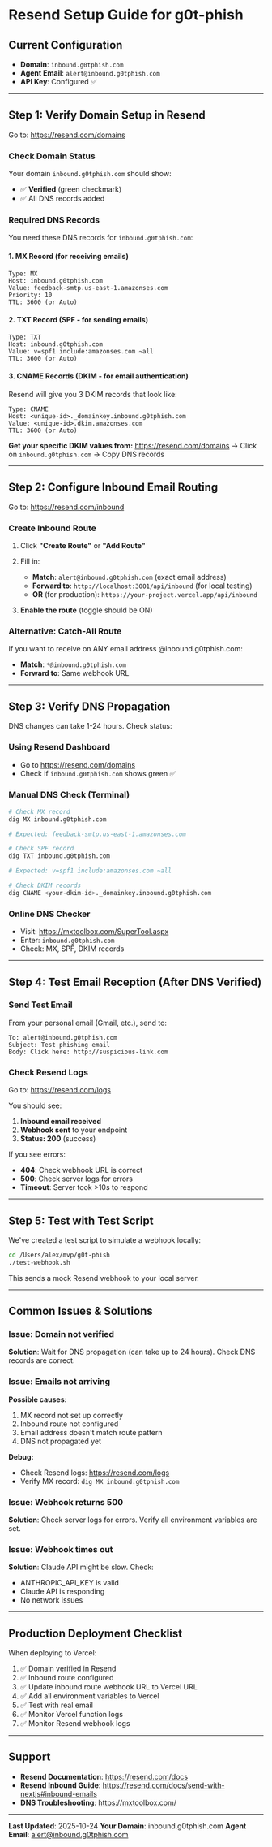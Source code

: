 # Resend Setup Guide for g0t-phish

## Current Configuration

- **Domain**: `inbound.g0tphish.com`
- **Agent Email**: `alert@inbound.g0tphish.com`
- **API Key**: Configured ✅

---

## Step 1: Verify Domain Setup in Resend

Go to: https://resend.com/domains

### Check Domain Status

Your domain `inbound.g0tphish.com` should show:
- ✅ **Verified** (green checkmark)
- ✅ All DNS records added

### Required DNS Records

You need these DNS records for `inbound.g0tphish.com`:

#### 1. MX Record (for receiving emails)
```
Type: MX
Host: inbound.g0tphish.com
Value: feedback-smtp.us-east-1.amazonses.com
Priority: 10
TTL: 3600 (or Auto)
```

#### 2. TXT Record (SPF - for sending emails)
```
Type: TXT
Host: inbound.g0tphish.com
Value: v=spf1 include:amazonses.com ~all
TTL: 3600 (or Auto)
```

#### 3. CNAME Records (DKIM - for email authentication)

Resend will give you 3 DKIM records that look like:
```
Type: CNAME
Host: <unique-id>._domainkey.inbound.g0tphish.com
Value: <unique-id>.dkim.amazonses.com
TTL: 3600 (or Auto)
```

**Get your specific DKIM values from:**
https://resend.com/domains → Click on `inbound.g0tphish.com` → Copy DNS records

---

## Step 2: Configure Inbound Email Routing

Go to: https://resend.com/inbound

### Create Inbound Route

1. Click **"Create Route"** or **"Add Route"**
2. Fill in:
   - **Match**: `alert@inbound.g0tphish.com` (exact email address)
   - **Forward to**: `http://localhost:3001/api/inbound` (for local testing)
   - **OR** (for production): `https://your-project.vercel.app/api/inbound`

3. **Enable the route** (toggle should be ON)

### Alternative: Catch-All Route

If you want to receive on ANY email address @inbound.g0tphish.com:
- **Match**: `*@inbound.g0tphish.com`
- **Forward to**: Same webhook URL

---

## Step 3: Verify DNS Propagation

DNS changes can take 1-24 hours. Check status:

### Using Resend Dashboard
- Go to https://resend.com/domains
- Check if `inbound.g0tphish.com` shows green ✅

### Manual DNS Check (Terminal)

```bash
# Check MX record
dig MX inbound.g0tphish.com

# Expected: feedback-smtp.us-east-1.amazonses.com

# Check SPF record
dig TXT inbound.g0tphish.com

# Expected: v=spf1 include:amazonses.com ~all

# Check DKIM records
dig CNAME <your-dkim-id>._domainkey.inbound.g0tphish.com
```

### Online DNS Checker
- Visit: https://mxtoolbox.com/SuperTool.aspx
- Enter: `inbound.g0tphish.com`
- Check: MX, SPF, DKIM records

---

## Step 4: Test Email Reception (After DNS Verified)

### Send Test Email

From your personal email (Gmail, etc.), send to:
```
To: alert@inbound.g0tphish.com
Subject: Test phishing email
Body: Click here: http://suspicious-link.com
```

### Check Resend Logs

Go to: https://resend.com/logs

You should see:
1. **Inbound email received**
2. **Webhook sent** to your endpoint
3. **Status: 200** (success)

If you see errors:
- **404**: Check webhook URL is correct
- **500**: Check server logs for errors
- **Timeout**: Server took >10s to respond

---

## Step 5: Test with Test Script

We've created a test script to simulate a webhook locally:

```bash
cd /Users/alex/mvp/g0t-phish
./test-webhook.sh
```

This sends a mock Resend webhook to your local server.

---

## Common Issues & Solutions

### Issue: Domain not verified
**Solution**: Wait for DNS propagation (can take up to 24 hours). Check DNS records are correct.

### Issue: Emails not arriving
**Possible causes:**
1. MX record not set up correctly
2. Inbound route not configured
3. Email address doesn't match route pattern
4. DNS not propagated yet

**Debug:**
- Check Resend logs: https://resend.com/logs
- Verify MX record: `dig MX inbound.g0tphish.com`

### Issue: Webhook returns 500
**Solution**: Check server logs for errors. Verify all environment variables are set.

### Issue: Webhook times out
**Solution**: Claude API might be slow. Check:
- ANTHROPIC_API_KEY is valid
- Claude API is responding
- No network issues

---

## Production Deployment Checklist

When deploying to Vercel:

1. ✅ Domain verified in Resend
2. ✅ Inbound route configured
3. ✅ Update inbound route webhook URL to Vercel URL
4. ✅ Add all environment variables to Vercel
5. ✅ Test with real email
6. ✅ Monitor Vercel function logs
7. ✅ Monitor Resend webhook logs

---

## Support

- **Resend Documentation**: https://resend.com/docs
- **Resend Inbound Guide**: https://resend.com/docs/send-with-nextjs#inbound-emails
- **DNS Troubleshooting**: https://mxtoolbox.com/

---

**Last Updated**: 2025-10-24
**Your Domain**: inbound.g0tphish.com
**Agent Email**: alert@inbound.g0tphish.com
